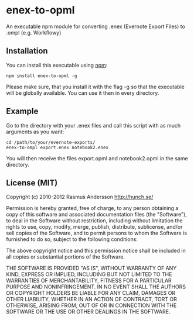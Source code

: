 # enex-to-opml
An executable npm module for converting .enex (Evernote Export Files) to .ompl (e.g. Workflowy)


## Installation
You can install this executable using [npm](http://github.com/isaacs/npm):

    npm install enex-to-opml -g

Please make sure, that you install it with the flag -g so that the executable will be globally available. You can use it then in every directory. 

## Example
Go to the directory with your .enex files and call this script with as much arguments as you want:

    cd /path/to/your/evernote-exports/
    enex-to-ompl export.enex notebook2.enex

You will then receive the files export.opml and notebook2.opml in the same directory.


## License (MIT)

Copyright (c) 2010-2012 Rasmus Andersson <http://hunch.se/>

Permission is hereby granted, free of charge, to any person obtaining a copy
of this software and associated documentation files (the "Software"), to deal
in the Software without restriction, including without limitation the rights
to use, copy, modify, merge, publish, distribute, sublicense, and/or sell
copies of the Software, and to permit persons to whom the Software is
furnished to do so, subject to the following conditions:

The above copyright notice and this permission notice shall be included in
all copies or substantial portions of the Software.

THE SOFTWARE IS PROVIDED "AS IS", WITHOUT WARRANTY OF ANY KIND, EXPRESS OR
IMPLIED, INCLUDING BUT NOT LIMITED TO THE WARRANTIES OF MERCHANTABILITY,
FITNESS FOR A PARTICULAR PURPOSE AND NONINFRINGEMENT. IN NO EVENT SHALL THE
AUTHORS OR COPYRIGHT HOLDERS BE LIABLE FOR ANY CLAIM, DAMAGES OR OTHER
LIABILITY, WHETHER IN AN ACTION OF CONTRACT, TORT OR OTHERWISE, ARISING FROM,
OUT OF OR IN CONNECTION WITH THE SOFTWARE OR THE USE OR OTHER DEALINGS IN
THE SOFTWARE.


